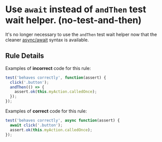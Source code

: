 # Use `await` instead of `andThen` test wait helper. (no-test-and-then)

It's no longer necessary to use the `andThen` test wait helper now that the cleaner [async/await](https://developer.mozilla.org/en-US/docs/Web/JavaScript/Reference/Statements/async_function) syntax is available.

## Rule Details

Examples of **incorrect** code for this rule:

```js
test('behaves correctly', function(assert) {
  click('.button');
  andThen(() => {
    assert.ok(this.myAction.calledOnce);
  });
});
```

Examples of **correct** code for this rule:

```js
test('behaves correctly', async function(assert) {
  await click('.button');
  assert.ok(this.myAction.calledOnce);
});
```

